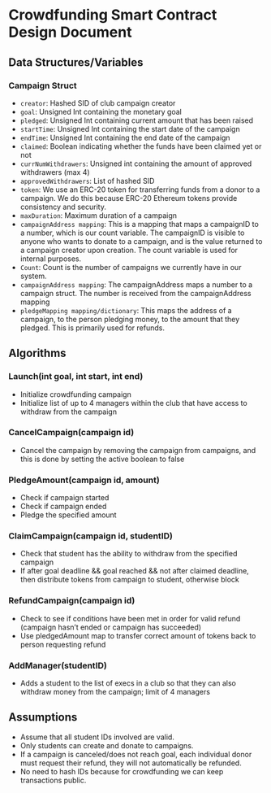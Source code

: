 # Crowdfunding Smart Contract Design Document

## Data Structures/Variables

### Campaign Struct
- `creator`: Hashed SID of club campaign creator
- `goal`: Unsigned Int containing the monetary goal
- `pledged`: Unsigned Int containing current amount that has been raised
- `startTime`: Unsigned Int containing the start date of the campaign
- `endTime`: Unsigned Int containing the end date of the campaign
- `claimed`: Boolean indicating whether the funds have been claimed yet or not
- `currNumWithdrawers`: Unsigned int containing the amount of approved withdrawers (max 4)
- `approvedWithdrawers`: List of hashed SID
- `token`: We use an ERC-20 token for transferring funds from a donor to a campaign. We do this because ERC-20 Ethereum tokens provide consistency and security. 
- `maxDuration`: Maximum duration of a campaign
- `campaignAddress mapping`: This is a mapping that maps a campaignID to a number, which is our count variable. The campaignID is visible to anyone who wants to donate to a campaign, and is the value returned to a campaign creator upon creation. The count variable is used for internal purposes. 
- `Count`: Count is the number of campaigns we currently have in our system.
- `campaignAddress mapping`: The campaignAddress maps a number to a campaign struct. The number is received from the campaignAddress mapping
- `pledgeMapping mapping/dictionary`: This maps the address of a campaign, to the person pledging money, to the amount that they pledged. This is primarily used for refunds.

## Algorithms

### Launch(int goal, int start, int end)
- Initialize crowdfunding campaign 
- Initialize list of up to 4 managers within the club that have access to withdraw from the campaign

### CancelCampaign(campaign id)
- Cancel the campaign by removing the campaign from campaigns, and this is done by setting the active boolean to false

### PledgeAmount(campaign id, amount)
- Check if campaign started
- Check if campaign ended
- Pledge the specified amount

### ClaimCampaign(campaign id, studentID)
- Check that student has the ability to withdraw from the specified campaign
- If after goal deadline && goal reached && not after claimed deadline, then distribute tokens from campaign to student, otherwise block

### RefundCampaign(campaign id)
- Check to see if conditions have been met in order for valid refund (campaign hasn’t ended or campaign has succeeded)
- Use pledgedAmount map to transfer correct amount of tokens back to person requesting refund 

### AddManager(studentID)
- Adds a student to the list of execs in a club so that they can also withdraw money from the campaign; limit of 4 managers

## Assumptions
- Assume that all student IDs involved are valid.
- Only students can create and donate to campaigns.
- If a campaign is canceled/does not reach goal, each individual donor must request their refund, they will not automatically be refunded.
- No need to hash IDs because for crowdfunding we can keep transactions public.
